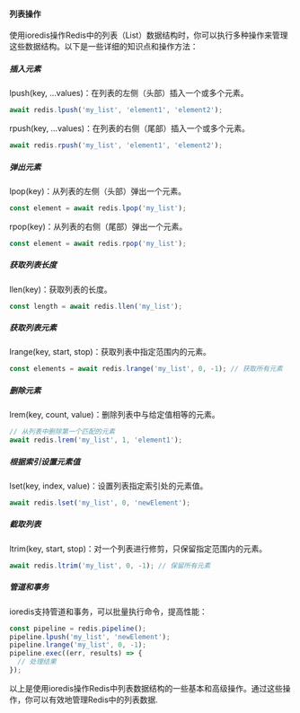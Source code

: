 #### 列表操作
使用ioredis操作Redis中的列表（List）数据结构时，你可以执行多种操作来管理这些数据结构。以下是一些详细的知识点和操作方法：

##### 插入元素
lpush(key, …values)：在列表的左侧（头部）插入一个或多个元素。
```js
await redis.lpush('my_list', 'element1', 'element2');
```

rpush(key, …values)：在列表的右侧（尾部）插入一个或多个元素。
```js
await redis.rpush('my_list', 'element1', 'element2');
```
##### 弹出元素
lpop(key)：从列表的左侧（头部）弹出一个元素。
```js
const element = await redis.lpop('my_list');
```
rpop(key)：从列表的右侧（尾部）弹出一个元素。
```js
const element = await redis.rpop('my_list');
```
##### 获取列表长度
llen(key)：获取列表的长度。
```js
const length = await redis.llen('my_list');
```
##### 获取列表元素
lrange(key, start, stop)：获取列表中指定范围内的元素。
```js
const elements = await redis.lrange('my_list', 0, -1); // 获取所有元素
```
##### 删除元素
lrem(key, count, value)：删除列表中与给定值相等的元素。
```js
// 从列表中删除第一个匹配的元素
await redis.lrem('my_list', 1, 'element1');
```
##### 根据索引设置元素值
lset(key, index, value)：设置列表指定索引处的元素值。
```js
await redis.lset('my_list', 0, 'newElement');
```
##### 截取列表
ltrim(key, start, stop)：对一个列表进行修剪，只保留指定范围内的元素。
```js
await redis.ltrim('my_list', 0, -1); // 保留所有元素
```
##### 管道和事务
ioredis支持管道和事务，可以批量执行命令，提高性能：
```js
const pipeline = redis.pipeline();
pipeline.lpush('my_list', 'newElement');
pipeline.lrange('my_list', 0, -1);
pipeline.exec((err, results) => {
  // 处理结果
});
```
以上是使用ioredis操作Redis中列表数据结构的一些基本和高级操作。通过这些操作，你可以有效地管理Redis中的列表数据.